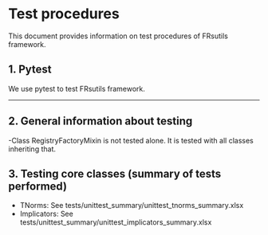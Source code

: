 # Test procedures

This document provides information on test procedures of FRsutils framework. 

## 1. Pytest

We use pytest to test FRsutils framework.

---

## 2. General information about testing

  -Class RegistryFactoryMixin is not tested alone. It is tested with all classes inheriting that.
  
## 3. Testing core classes (summary of tests performed)
  - TNorms: See tests/unittest_summary/unittest_tnorms_summary.xlsx
  - Implicators: See   tests/unittest_summary/unittest_implicators_summary.xlsx

